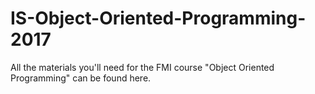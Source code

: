 # IS-Object-Oriented-Programming-2017
All the materials you'll need for the FMI course "Object Oriented Programming" can be found here.
